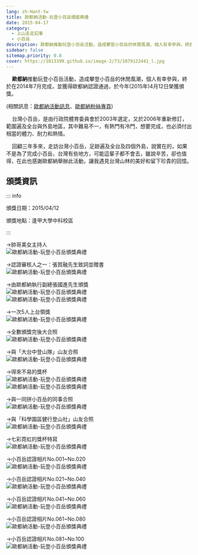 ```yaml
---
lang: zh-Hant-tw
title: 歐都納活動-玩登小百岳頒獎典禮
date: 2015-04-17
category: 
  - 上山走走記事
  - 小百岳
description: 歐都納推動玩登小百岳活動，造成攀登小百岳的休閒風潮，個人有幸參與，終於在2014年7月完成，並獲得歐都納認證通過，於今年(2015年)4月12日榮獲頒獎。回顧三年多來，走訪台灣小百岳，足跡遍及全台及四個外島，說實在的，如果不是為了完成小百岳，台灣有些地方，可能這輩子都不會去，雖說辛苦，卻也值得。
sidebar: false
sitemap.priority: 0.8
cover: https://1013399.github.io/image-2/73/1079122441_l.jpg
---
```


    **歐都納**推動玩登小百岳活動，造成攀登小百岳的休閒風潮，個人有幸參與，終於在2014年7月完成，並獲得歐都納認證通過，於今年(2015年)4月12日榮獲頒獎。

<!-- more -->

(相關訊息：[歐都納活動訊息](http://www.atunas.com.tw/01_news/02_detail.php?ID=7345)、[歐都納粉絲專頁](http://www.facebook.com/media/set/?set=a.750964081687687.1073741857.642574515859978&type=1))  

    台灣小百岳，是由行政院體育委員會於2003年選定，又於2006年重新修訂，範圍遍及全台與外島地區，其中難易不一，有熱門有冷門，想要完成，也必須付出相當的體力、耐力和熱情。  

    回顧三年多來，走訪台灣小百岳，足跡遍及全台及四個外島，說實在的，如果不是為了完成小百岳，台灣有些地方，可能這輩子都不會去，雖說辛苦，卻也值得，在此也感謝歐都納舉辦此活動，讓我遇見台灣山林的美好和留下珍貴的回憶。

## 頒獎資訊
::: info

頒獎日期：2015/04/12

頒獎地點：逢甲大學中科校區

:::

→帥哥美女主持人  
![歐都納活動-玩登小百岳頒獎典禮](https://1013399.github.io/image-2/73/1079122145_l.jpg)

→認證審核人之一：張賀融先生致詞並贈書  
![歐都納活動-玩登小百岳頒獎典禮](https://1013399.github.io/image-2/73/1079312060_l.jpg)

→由歐都納執行副總張國進先生頒獎  
![歐都納活動-玩登小百岳頒獎典禮](https://1013399.github.io/image-2/73/1079121151_l.jpg)  
![歐都納活動-玩登小百岳頒獎典禮](https://1013399.github.io/image-2/73/1079120388_l.jpg)

→一次5人上台領獎  
![歐都納活動-玩登小百岳頒獎典禮](https://1013399.github.io/image-2/73/1079120039_l.jpg)

→全數頒獎完後大合照  
![歐都納活動-玩登小百岳頒獎典禮](https://1013399.github.io/image-2/73/1079122441_l.jpg)

→與「大台中登山隊」山友合照  
![歐都納活動-玩登小百岳頒獎典禮](https://1013399.github.io/image-2/73/1079116800_l.jpg)

→得來不易的獎杯  
![歐都納活動-玩登小百岳頒獎典禮](https://1013399.github.io/image-2/73/1079122445_l.jpg)  
![歐都納活動-玩登小百岳頒獎典禮](https://1013399.github.io/image-2/73/1079116801_l.jpg)

→與一同拼小百岳的同事合照  
![歐都納活動-玩登小百岳頒獎典禮](https://1013399.github.io/image-2/73/1079121156_l.jpg)

→與「科學園區健行登山社」山友合照  
![歐都納活動-玩登小百岳頒獎典禮](https://1013399.github.io/image-2/73/1079122149_l.jpg)

→七彩霓虹的獎杯特寫  
![歐都納活動-玩登小百岳頒獎典禮](https://1013399.github.io/image-2/73/1079120211_l.jpg)

→小百岳認證相片No.001~No.020  
![歐都納活動-玩登小百岳頒獎典禮](https://1013399.github.io/image-2/73/1079123804_l.jpg)

→小百岳認證相片No.021~No.040  
![歐都納活動-玩登小百岳頒獎典禮](https://1013399.github.io/image-2/73/1079124616_l.jpg)

→小百岳認證相片No.041~No.060  
![歐都納活動-玩登小百岳頒獎典禮](https://1013399.github.io/image-2/73/1079122922_l.jpg)

→小百岳認證相片No.061~No.080  
![歐都納活動-玩登小百岳頒獎典禮](https://1013399.github.io/image-2/73/1079122733_l.jpg)

→小百岳認證相片No.081~No.100  
![歐都納活動-玩登小百岳頒獎典禮](https://1013399.github.io/image-2/73/1079123031_l.jpg)